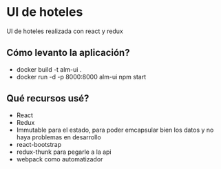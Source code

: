 # UI de hoteles
UI de hoteles realizada con react y redux

## Cómo levanto la aplicación?
- docker build -t alm-ui .
- docker run -d -p 8000:8000 alm-ui npm start

## Qué recursos usé?
- React
- Redux
- Immutable para el estado, para poder emcapsular bien los datos y no haya problemas en desarrollo
- react-bootstrap
- redux-thunk para pegarle a la api
- webpack como automatizador